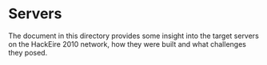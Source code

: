 Servers
========

The document in this directory provides some insight into the target servers on the HackEire 2010 network, how they were built and what challenges they posed.
